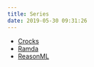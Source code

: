 ```yaml
---
title: Series
date: 2019-05-30 09:31:26
---
```

* [Crocks](./crocks.html)
* [Ramda](./ramda.html)
* [ReasonML](./reasonml.html)